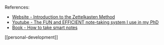 References:
- [Website - Introduction to the Zettelkasten Method](https://zettelkasten.de/introduction/)
- [Youtube - The FUN and EFFICIENT note-taking system I use in my PhD](https://www.youtube.com/watch?v=L9SLlxaEEXY&ab_channel=morganeua)
- [Book - How to take smart notes](https://www.soenkeahrens.de/en/takesmartnotes#zettelkasten-en)

[[personal-development]]